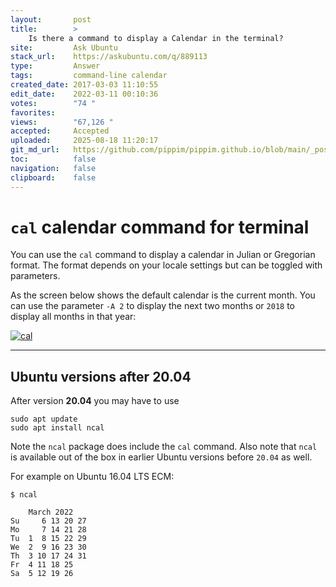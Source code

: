 ```yaml
---
layout:       post
title:        >
    Is there a command to display a Calendar in the terminal?
site:         Ask Ubuntu
stack_url:    https://askubuntu.com/q/889113
type:         Answer
tags:         command-line calendar
created_date: 2017-03-03 11:10:55
edit_date:    2022-03-11 00:10:36
votes:        "74 "
favorites:    
views:        "67,126 "
accepted:     Accepted
uploaded:     2025-08-18 11:20:17
git_md_url:   https://github.com/pippim/pippim.github.io/blob/main/_posts/2017/2017-03-03-Is-there-a-command-to-display-a-Calendar-in-the-terminal_.md
toc:          false
navigation:   false
clipboard:    false
---
```


# `cal` calendar command for terminal

You can use the `cal` command to display a calendar in Julian or Gregorian format. The format depends on your locale settings but can be toggled with parameters.

As the screen below shows the default calendar is the current month. You can use the parameter `-A 2` to display the next two months or `2018` to display all months in that year:

[![cal][1]][1]

---

## Ubuntu versions after 20.04

After version **20.04** you may have to use

``` shell
sudo apt update
sudo apt install ncal
```

Note the `ncal` package does include the `cal` command. Also note that `ncal` is available out of the box in earlier Ubuntu versions before `20.04` as well.

For example on Ubuntu 16.04 LTS ECM:

``` shell
$ ncal

    March 2022        
Su     6 13 20 27   
Mo     7 14 21 28   
Tu  1  8 15 22 29   
We  2  9 16 23 30   
Th  3 10 17 24 31   
Fr  4 11 18 25      
Sa  5 12 19 26      
```

  [1]: https://pippim.github.io/assets/img/posts/2017/Xhe3s.png
